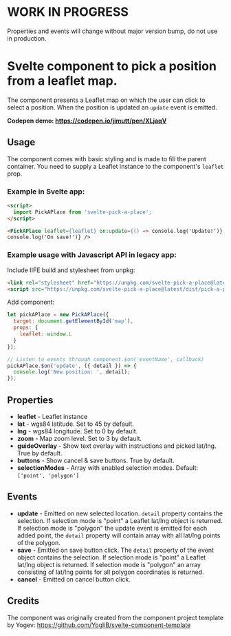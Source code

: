 # WORK IN PROGRESS

Properties and events will change without major version bump, do not use in production.

# Svelte component to pick a position from a leaflet map.

The component presents a Leaflet map on which the user can click to select a position. When the position is updated an `update` event is emitted.

**Codepen demo: https://codepen.io/jimutt/pen/XLjaqV**

## Usage

The component comes with basic styling and is made to fill the parent container. You need to supply a Leaflet instance to the component's `leaflet` prop.

### Example in Svelte app:

```html
<script>
  import PickAPlace from 'svelte-pick-a-place';
</script>

<PickAPlace leaflet={leaflet} on:update={() => console.log('Update!')} on:save={() =>
console.log('On save!')} />
```

### Example usage with Javascript API in legacy app:

Include IIFE build and stylesheet from unpkg:

```html
<link rel="stylesheet" href="https://unpkg.com/svelte-pick-a-place@latest/dist/pick-a-place.css" />
<script src="https://unpkg.com/svelte-pick-a-place@latest/dist/pick-a-place.min.js"></script>
```

Add component:

```javascript
let pickAPlace = new PickAPlace({
  target: document.getElementById('map'),
  props: {
    leaflet: window.L
  }
});

// Listen to events through component.$on('eventName', callback)
pickAPlace.$on('update', ({ detail }) => {
  console.log('New position: ', detail);
});
```

## Properties

- **leaflet** - Leaflet instance
- **lat** - wgs84 latitude. Set to 45 by default.
- **lng** - wgs84 longitude. Set to 0 by default.
- **zoom** - Map zoom level. Set to 3 by default.
- **guideOverlay** - Show text overlay with instructions and picked lat/lng. True by default.
- **buttons** - Show cancel & save buttons. True by default.
- **selectionModes** - Array with enabled selection modes. Default: `['point', 'polygon']`

## Events

- **update** - Emitted on new selected location. `detail` property contains the selection. If selection mode is "point" a Leaflet lat/lng object is returned. If selection mode is "polygon" the update event is emitted for each added point, the `detail` property will contain array with all lat/lng points of the polygon.
- **save** - Emitted on save button click. The `detail` property of the event object contains the selection. If selection mode is "point" a Leaflet lat/lng object is returned. If selection mode is "polygon" an array consisting of lat/lng points for all polygon coordinates is returned.
- **cancel** - Emitted on cancel button click.

## Credits

The component was originally created from the component project template by Yogev: https://github.com/YogliB/svelte-component-template
